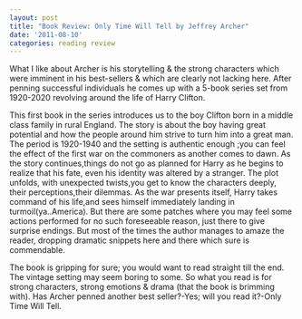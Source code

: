 ```yaml
---
layout: post
title: "Book Review: Only Time Will Tell by Jeffrey Archer"
date: '2011-08-10'
categories: reading review
---
```


What I like about Archer is his storytelling & the strong characters which were imminent in his best-sellers & which are clearly not lacking here. After penning successful individuals he comes up with a 5-book series set from 1920-2020 revolving around the life of Harry Clifton.


This first book in the series introduces us to the boy Clifton born in a middle class family in rural England. The story is about the boy having great potential and how the people around him strive to turn him into a great man. The period is 1920-1940 and the setting is authentic enough ;you can feel the effect of the first war on the commoners as another comes to dawn. As the story continues,things do not go as planned for Harry as he begins to realize that his fate, even his identity was altered by a stranger. The plot unfolds, with unexpected twists,you get to know the characters deeply, their perceptions,their dilemmas. As the war presents itself, Harry takes command of his life,and sees himself immediately landing in turmoil(ya..America). But there are some patches where you may feel some actions performed for no such foreseeable reason, just there to give surprise endings. But most of the times the author manages to amaze the reader, dropping dramatic snippets here and there which sure is commendable.


The book is gripping for sure; you would want to read straight till the end. The vintage setting may seem boring to some. So what you read is for strong characters, strong emotions & drama (that the book is brimming with). Has Archer penned another best seller?-Yes; will you read it?-Only Time Will Tell.﻿